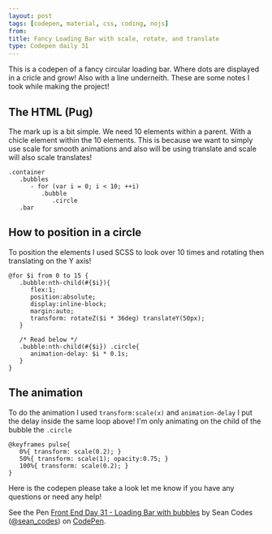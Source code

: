 ```yaml
---
layout: post
tags: [codepen, material, css, coding, nojs]
from: 
title: Fancy Loading Bar with scale, rotate, and translate
type: Codepen daily 31
---
```


This is a codepen of a fancy circular loading bar. Where dots are displayed in a cricle and grow! Also with a line underneith. These are some notes I took while making the project!

## The HTML (Pug)
The mark up is a bit simple. We need 10 elements within a parent. With a chicle element within the 10 elements. This is because we want to simply use scale for smooth animations and also will be using translate and scale will also scale translates!

    .container
       .bubbles
          - for (var i = 0; i < 10; ++i)
             .bubble
                .circle
       .bar


## How to position in a circle
To position the elements I used SCSS to look over 10 times and rotating then translating on the Y axis!

    @for $i from 0 to 15 {
       .bubble:nth-child(#{$i}){
          flex:1;
          position:absolute;
          display:inline-block;
          margin:auto;
          transform: rotateZ($i * 36deg) translateY(50px);
       }
       
       /* Read below */
       .bubble:nth-child(#{$i}) .circle{
          animation-delay: $i * 0.1s; 
       }
    }

## The animation
To do the animation I used `transform:scale(x)` and `animation-delay` I put the delay inside the same loop above! I'm only animating on the child of the bubble the `.circle`

    @keyframes pulse{
       0%{ transform: scale(0.2); }
       50%{ transform: scale(1); opacity:0.75; }
       100%{ transform: scale(0.2); }
    }

Here is the codepen please take a look let me know if you have any questions or need any help!

<p data-height="265" data-theme-id="dark" data-slug-hash="RKzNWj" data-default-tab="css,result" data-user="sean_codes" data-embed-version="2" data-pen-title="Front End Day 31 - Loading Bar with bubbles" class="codepen">See the Pen <a href="http://codepen.io/sean_codes/pen/RKzNWj/">Front End Day 31 - Loading Bar with bubbles</a> by Sean Codes (<a href="http://codepen.io/sean_codes">@sean_codes</a>) on <a href="http://codepen.io">CodePen</a>.</p>
<script async src="https://production-assets.codepen.io/assets/embed/ei.js"></script>
